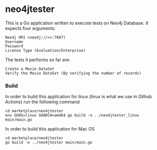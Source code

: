 # neo4jtester

This is a Go application written to execute tests on Neo4j Database.
It expects four arguments:

    Neo4j URI <neo4j://<>:7687)
    Username
    Password
    License Type (Evaluation/Enterprise)

The tests it performs so far are:

    Create a Movie DataSet
    Verify the Movie DataSet (By verifying the number of records)

### Build
In order to build this application for linux  (linux is what we use in Github Actions) run the following command
```
cd marketplace/neo4jtester
env GOOS=linux GOARCH=amd64 go build -o ../neo4jtester_linux main/main.go
```
In order to build this application for Mac OS
```
cd marketplace/neo4jtester
go build -o ../neo4jtester main/main.go
```

